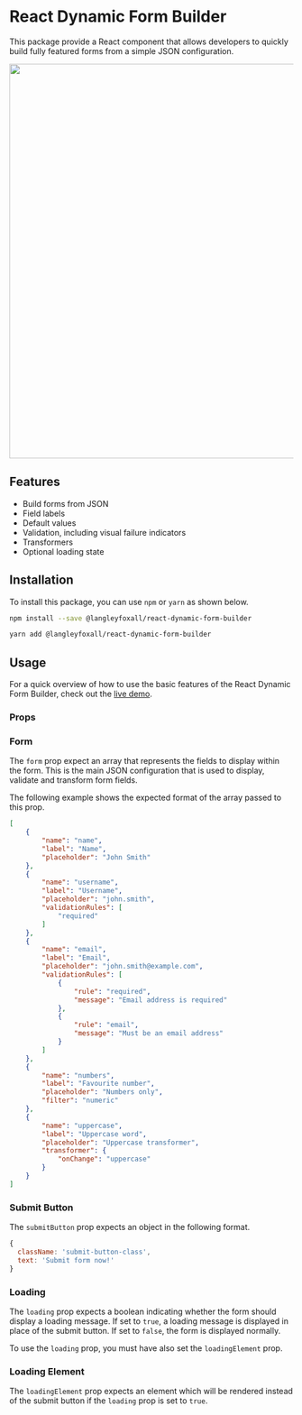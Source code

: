 # React Dynamic Form Builder

This package provide a React component that allows developers to quickly build
fully featured forms from a simple JSON configuration.

<p align="center">
    <img width="700" src="https://user-images.githubusercontent.com/650645/49640681-17274f00-fa06-11e8-8179-25bbc0246790.png"/>
</p>

## Features

* Build forms from JSON
* Field labels
* Default values
* Validation, including visual failure indicators
* Transformers
* Optional loading state

## Installation

To install this package, you can use `npm` or `yarn` as shown below.

```bash
npm install --save @langleyfoxall/react-dynamic-form-builder

yarn add @langleyfoxall/react-dynamic-form-builder
```

## Usage

For a quick overview of how to use the basic features of the React Dynamic Form
Builder, check out the [live demo](https://langleyfoxall.github.io/react-dynamic-form-builder/demo/).

### Props

### Form

The `form` prop expect an array that represents the fields to display within the form.
This is the main JSON configuration that is used to display, validate and transform
form fields.

The following example shows the expected format of the array passed to this prop.

```json
[
    {
        "name": "name",
        "label": "Name",
        "placeholder": "John Smith"
    },
    {
        "name": "username",
        "label": "Username",
        "placeholder": "john.smith",
        "validationRules": [
            "required"
        ]
    },
    {
        "name": "email",
        "label": "Email",
        "placeholder": "john.smith@example.com",
        "validationRules": [
            {
                "rule": "required",
                "message": "Email address is required"
            },
            {
                "rule": "email",
                "message": "Must be an email address"
            }
        ]
    },
    {
        "name": "numbers",
        "label": "Favourite number",
        "placeholder": "Numbers only",
        "filter": "numeric"
    },
    {
        "name": "uppercase",
        "label": "Uppercase word",
        "placeholder": "Uppercase transformer",
        "transformer": {
            "onChange": "uppercase"
        }
    }
]
```


### Submit Button

The `submitButton` prop expects an object in the following format.

```jsx
{
  className: 'submit-button-class',
  text: 'Submit form now!'
}
```

### Loading

The `loading` prop expects a boolean indicating whether the form should display a loading
message. If set to `true`, a loading message is displayed in place of the submit button. 
If set to `false`, the form is displayed normally.

To use the `loading` prop, you must have also set the `loadingElement` prop.

### Loading Element

The `loadingElement` prop expects an element which will be rendered instead of the submit
button if the `loading` prop is set to `true`.